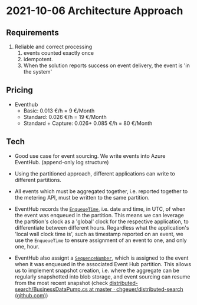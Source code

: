 # 2021-10-06 Architecture Approach

## Requirements

1. Reliable and correct processing
   1. events counted exactly once
   2. idempotent.
   3. When the solution reports success on event delivery, the event is 'in the system' 

## Pricing

- Eventhub
  - Basic: 0.013  €/h = 9 €/Month
  - Standard: 0.026  €/h = 19 €/Month
  - Standard + Capture: 0.026+ 0.085 €/h = 80 €/Month

 ## Tech

- Good use case for event sourcing. We write events into Azure EventHub.  (append-only log structure)
- Using the partitioned approach, different applications can write to different partitions. 
- All events which must be aggregated together, i.e. reported together to the metering API,  must be written to the same partition. 
- EventHub records the [`EnqueueTime`](https://docs.microsoft.com/en-us/dotnet/api/azure.messaging.eventhubs.eventdata.enqueuedtime?view=azure-dotnet#Azure_Messaging_EventHubs_EventData_EnqueuedTime), i.e. date and time, in UTC, of when the event was enqueued in the partition. This means we can leverage the partition's clock as a 'global' clock for the respective application, to differentiate between different hours. Regardless what the application's 'local wall clock time is', such as timestamp reported on an event, we use the `EnqueueTime` to ensure assignment of an event to one, and only one, hour.

- EventHub also assignt a [`SequenceNumber`](https://docs.microsoft.com/en-us/dotnet/api/azure.messaging.eventhubs.eventdata.sequencenumber?view=azure-dotnet#Azure_Messaging_EventHubs_EventData_SequenceNumber), which is assigned to the event when it was enqueued in the associated Event Hub partition. This allows us to implement snapshot creation, i.e. where the aggregate can be regularly snapshotted into blob storage, and event sourcing can resume from the most recent snapshot (check [distributed-search/BusinessDataPump.cs at master · chgeuer/distributed-search (github.com)](https://github.com/chgeuer/distributed-search/blob/master/framework/BusinessDataPump/BusinessDataPump.cs#L104)) 

